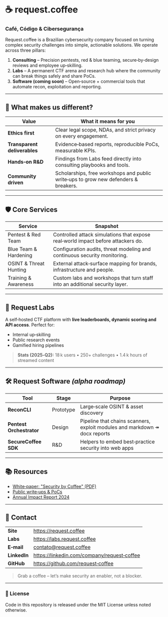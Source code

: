 # ☕ request.coffee

### Café, Código & Cibersegurança

Request.coffee is a Brazilian cybersecurity company focused on turning complex security challenges into simple, actionable solutions. We operate across three pillars:

1. **Consulting** – Precision pentests, red & blue teaming, secure‑by‑design reviews and employee up‑skilling.
2. **Labs** – A permanent CTF arena and research hub where the community can break things safely and share PoCs.
3. **Software (coming soon)** – Open‑source + commercial tools that automate recon, exploitation and reporting.

---

## 🎯 What makes us different?

| Value | What it means for you |
|-------|-----------------------|
| **Ethics first** | Clear legal scope, NDAs, and strict privacy on every engagement. |
| **Transparent deliverables** | Evidence‑based reports, reproducible PoCs, measurable KPIs. |
| **Hands‑on R&D** | Findings from Labs feed directly into consulting playbooks and tools. |
| **Community driven** | Scholarships, free workshops and public write‑ups to grow new defenders & breakers. |

---

## 🛡️ Core Services

| Service | Snapshot |
|---------|----------|
| Pentest & Red Team | Controlled attack simulations that expose real‑world impact before attackers do. |
| Blue Team & Hardening | Configuration audits, threat modeling and continuous security monitoring. |
| OSINT & Threat Hunting | External attack‑surface mapping for brands, infrastructure and people. |
| Training & Awareness | Custom labs and workshops that turn staff into an additional security layer. |

---

## 🔬 Request Labs

A self‑hosted CTF platform with **live leaderboards, dynamic scoring and API access**. Perfect for:

* Internal up‑skilling
* Public research events
* Gamified hiring pipelines

> **Stats (2025‑Q2):** 18 k users • 250+ challenges • 1.4 k hours of streamed content

---

## 🛠️ Request Software *(alpha roadmap)*

| Tool | Stage | Purpose |
|------|-------|---------|
| **ReconCLI** | Prototype | Large‑scale OSINT & asset discovery |
| **Pentest Orchestrator** | Design | Pipeline that chains scanners, exploit modules and markdown ↠ docx reports |
| **SecureCoffee SDK** | R&D | Helpers to embed best‑practice security into web apps |

---

## 📚 Resources

* [White‑paper: "Security by Coffee" (PDF)](https://request.coffee/whitepapers/security‑by‑coffee.pdf)
* [Public write‑ups & PoCs](https://labs.request.coffee/writeups)
* [Annual Impact Report 2024](https://request.coffee/reports/impact‑2024.pdf)

---

## 🤝 Contact

| | |
|---|---|
| **Site** | https://request.coffee |
| **Labs** | https://labs.request.coffee |
| **E‑mail** | contato@request.coffee |
| **LinkedIn** | https://linkedin.com/company/request‑coffee |
| **GitHub** | https://github.com/request‑coffee |

> Grab a coffee – let’s make security an enabler, not a blocker.

---

### 📝 License

Code in this repository is released under the MIT License unless noted otherwise.

